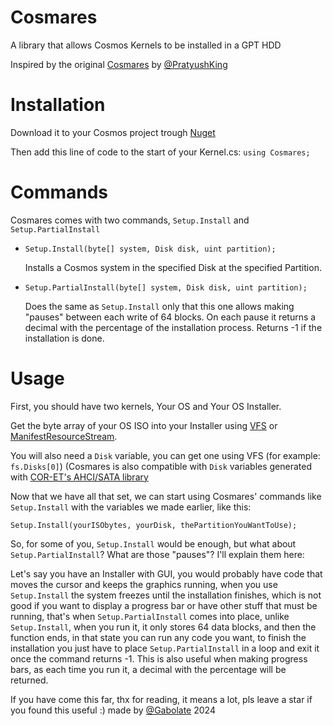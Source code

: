 # Cosmares
A library that allows Cosmos Kernels to be installed in a GPT HDD

Inspired by the original [Cosmares](https://github.com/PratyushKing/Cosmares) by [@PratyushKing](https://github.com/PratyushKing)



# Installation

Download it to your Cosmos project trough [Nuget](https://nuget.org)

Then add this line of code to the start of your Kernel.cs:
``using Cosmares;``


# Commands

Cosmares comes with two commands, ``Setup.Install`` and ``Setup.PartialInstall``





- ``Setup.Install(byte[] system, Disk disk, uint partition);``

  Installs a Cosmos system in the specified Disk at the specified Partition.



- ``Setup.PartialInstall(byte[] system, Disk disk, uint partition);``

  Does the same as ``Setup.Install`` only that this one allows making "pauses" between each write of 64 blocks.
  On each pause it returns a decimal with the percentage of the installation process. Returns -1 if the installation is done.

# Usage

First, you should have two kernels, Your OS and Your OS Installer.

Get the byte array of your OS ISO into your Installer using [VFS](https://github.com/CosmosOS/Cosmos/blob/master/Docs/articles/Kernel/VFS.md) or [ManifestResourceStream](https://github.com/CosmosOS/Cosmos/blob/master/Docs/articles/Kernel/ManifestResouceStream.md).

You will also need a ``Disk`` variable, you can get one using VFS (for example: ``fs.Disks[0]``) (Cosmares is also compatible with ``Disk`` variables generated with [COR-ET's AHCI/SATA library](https://github.com/COR-ET/CORNEL_AHCI_INIT)

Now that we have all that set, we can start using Cosmares' commands like ``Setup.Install`` with the variables we made earlier, like this:

``Setup.Install(yourISObytes, yourDisk, thePartitionYouWantToUse);``


So, for some of you, ``Setup.Install`` would be enough, but what about ``Setup.PartialInstall``? What are those "pauses"?
I'll explain them here:

Let's say you have an Installer with GUI, you would probably have code that moves the cursor and keeps the graphics running, when you use ``Setup.Install`` the system freezes until the installation finishes, which is not good if you want to display a progress bar or have other stuff that must be running, that's when ``Setup.PartialInstall`` comes into place, unlike ``Setup.Install``, when you run it, it only stores 64 data blocks, and then the function ends, in that state you can run any code you want, to finish the installation you just have to place ``Setup.PartialInstall`` in a loop and exit it once the command returns -1. This is also useful when making progress bars, as each time you run it, a decimal with the percentage will be returned.



If you have come this far, thx for reading, it means a lot, pls leave a star if you found this useful :)  made by [@Gabolate](https://github.com/Gabolate) 2024
